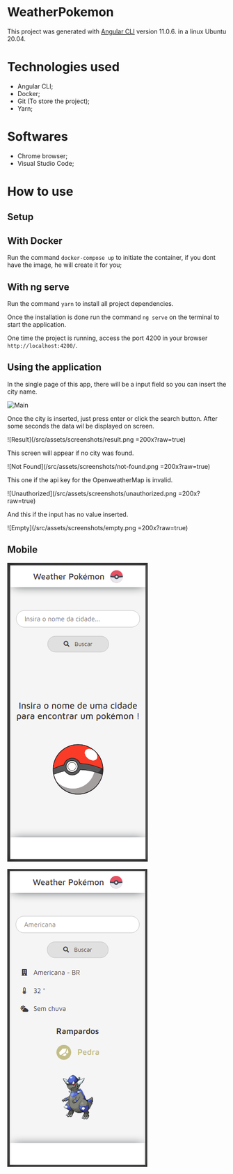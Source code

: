 # WeatherPokemon

This project was generated with [Angular CLI](https://github.com/angular/angular-cli) version 11.0.6. in a linux Ubuntu 20.04.

# Technologies used

* Angular CLI;
* Docker;
* Git (To store the project);
* Yarn;

# Softwares

* Chrome browser;
* Visual Studio Code;

# How to use


## Setup


## With Docker

Run the command `docker-compose up` to initiate the container, if you dont have the image, he will create it for you;


## With ng serve

Run the command `yarn` to install all project dependencies.

Once the installation is done run the command `ng serve` on the terminal to start the application.

One time the project is running, access the port 4200 in your browser `http://localhost:4200/`.


## Using the application

In the single page of this app, there will be a input field so you can insert the city name.

![Main](/src/assets/screenshots/main.png=200x)

Once the city is inserted, just press enter or click the search button. After some seconds the data wil be displayed on screen.

![Result](/src/assets/screenshots/result.png =200x?raw=true)

This screen will appear if no city was found.

![Not Found](/src/assets/screenshots/not-found.png =200x?raw=true)

This one if the api key for the OpenweatherMap is invalid.

![Unauthorized](/src/assets/screenshots/unauthorized.png =200x?raw=true)

And this if the input has no value inserted.

![Empty](/src/assets/screenshots/empty.png =200x?raw=true)


## Mobile


![Mobile Main](/src/assets/screenshots/mobile-main.png?raw=true)


![Mobile Result](/src/assets/screenshots/mobile-result.png?raw=true)

